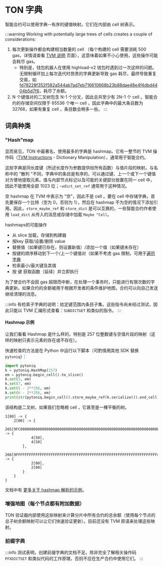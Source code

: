 # TON 字典

智能合约可以使用字典--有序的键值映射。它们在内部由 cell 树表示。

:::warning
Working with potentially large trees of cells creates a couple of considerations:

1. 每次更新操作都会构建相当数量的 cell （每个构建的 cell 需要消耗 500 gas，详情请查看 [TVM 说明](/v3/documentation/tvm/instructions#gas-prices) 页面），这意味着如果不小心使用，这些操作可能会耗尽 gas。
    - 特别是，钱包机器人在使用 highload-v2 钱包时遇到过一次这样的问题。无限制循环加上每次迭代时昂贵的字典更新导致 gas 耗尽，最终导致重复交易，如 [fd78228f352f582a544ab7ad7eb716610668b23b88dae48e4f4dbd4404b5d7f6](https://tonviewer.com/transaction/fd78228f352f582a544ab7ad7eb716610668b23b88dae48e4f4dbd4404b5d7f6)，耗尽了余额。
2. N 个键值对的二叉树包含 N-1 个分叉，因此总共至少有 2N-1 个 cell 。智能合约的存储空间仅限于 65536 个唯一 cell ，因此字典中的最大条目数为 32768，如果有重复 cell ，条目数会稍多一些。
    :::

## 词典种类

### "Hash"map

显而易见，TON 中最著名、使用最多的字典是 hashmap。它有一整节的 TVM 操作码（[TVM Instructions](/v3/documentation/tvm/instructions#quick-search) - Dictionary Manipulation），通常用于智能合约。

这些字典是同长度键（所述长度作为参数提供给所有函数）与值片段的映射。与名称中的 "散列 "不同，字典中的条目是有序的，可以通过键、上一个或下一个键值对方便地提取元素。值与内部节点标记以及可能的关键部分放置在同一 cell 中，因此不能使用全部 1023 位；`~udict_set_ref` 通常用于这种情况。

空 hashmap 在 TVM 中表示为 "空"，因此不是 cell 。要在 cell 中存储字典，首先要保存一个比特（空为 0，否则为 1），然后在 hashmap 不为空的情况下添加引用。因此，`store_maybe_ref` 和 `store_dict` 是可以互换的，一些智能合约作者使用 `load_dict` 从传入的消息或存储中加载 `Maybe ^Cell`。

hashmaps的可能操作

- 从 slice 加载，存储到构建器
- 按key 获取/设置/删除 value
- 替换值（如果键已存在，则设置新值）/添加一个值（如果键未存在）
- 按键的顺序移动到下一个/上一个键值对（如果不考虑 gas 限制，可用于[遍历字典](/v3/documentation/smart-contracts/func/cookbook#how-to-iterate-dictionaries)
- 检索最小/最大键及其值
- 按 键 获取函数（延续）并立即执行

为了使合约不会因 gas 超限而中断，在处理一个事务时，只能进行有限次数的字典更新。如果合约的余额被用于根据开发者的条件维护地图，合约可以向自己发送继续清理的消息。

:::info
有检索子字典的说明：给定键范围内条目子集。这些指令尚未经过测试，因此只能以 TVM 汇编形式查看：`SUBDICTGET` 和类似的指令。
:::

#### Hashmap 示例

让我们看看 Hashmap 是什么样的，特别是 257 位整数键与空值片段的映射（这样的映射只表示元素的存在或不存在）。

快速检查的方法是在 Python 中运行以下脚本（可酌情用其他 SDK 替换 `pytoniq`）：

```python
import pytoniq
k = pytoniq.HashMap(257)
em = pytoniq.begin_cell().to_slice()
k.set(5, em)
k.set(7, em)
k.set(5 - 2**256, em)
k.set(6 - 2**256, em)
print(str(pytoniq.begin_cell().store_maybe_ref(k.serialize()).end_cell()))
```

该结构是二叉树，如果我们忽略根 cell ，它甚至是一棵平衡的树。

```
1[80] -> {
	2[00] -> {
		265[9FC00000000000000000000000000000000000000000000000000000000000000080] -> {
			4[50],
			4[50]
		},
		266[9FFFFFFFFFFFFFFFFFFFFFFFFFFFFFFFFFFFFFFFFFFFFFFFFFFFFFFFFFFFFFFFFF40] -> {
			2[00],
			2[00]
		}
	}
}
```

文档中有 [更多关于 hashmap 解析的示例](/v3/documentation/data-formats/tlb/tl-b-types#hashmap-parsing-example)。

### 增强地图（每个节点都有附加数据）

TON 验证器内部使用这些映射来计算分片中所有合约的总余额（使用每个节点的总子树余额映射可以让它们快速验证更新）。目前还没有 TVM 原语来处理这些映射。

### 前缀字典

:::info
测试表明，创建前缀字典的文档不足。除非完全了解相关操作码 `PFXDICTSET` 和类似代码的工作原理，否则不应在生产合约中使用它们。
:::
